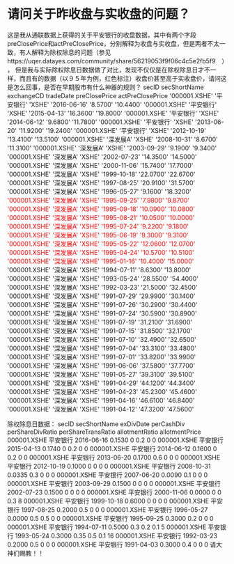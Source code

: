 # 请问关于昨收盘与实收盘的问题？

这是我从通联数据上获得的关于平安银行的收盘数据，其中有两个字段preClosePrice和actPreClosePrice，分别解释为收盘与实收盘，但是两者不太一致，有人解释为除权除息的问题（参见https://uqer.datayes.com/community/share/56219053f9f06c4c5e2fb5f9　），
但是我与实际除权除息日数据做了对比，发现不仅仅是在除权除息日才不一样，而且有的数据（以９５年为例，红色标注）收盘价甚至高于实收盘价，请问这是怎么回事，是否在早期股市有什么神器的规则？
 secID	 secShortName	 exchangeCD	 tradeDate	 preClosePrice	 actPreClosePrice
 '000001.XSHE'	 '平安银行'	 'XSHE'	 '2016-06-16'	 '8.5700'	 '10.4400'
 '000001.XSHE'	 '平安银行'	 'XSHE'	 '2015-04-13'	 '16.3600'	 '19.8000'
 '000001.XSHE'	 '平安银行'	 'XSHE'	 '2014-06-12'	 '9.6800'	 '11.7800'
 '000001.XSHE'	 '平安银行'	 'XSHE'	 '2013-06-20'	 '11.9200'	 '19.2400'
 '000001.XSHE'	 '平安银行'	 'XSHE'	 '2012-10-19'	 '13.4100'	 '13.5100'
 '000001.XSHE'	 '深发展A'	 'XSHE'	 '2008-10-31'	 '8.6700'	 '11.3100'
 '000001.XSHE'	 '深发展A'	 'XSHE'	 '2003-09-29'	 '9.1900'	 '9.3400'
 '000001.XSHE'	 '深发展A'	 'XSHE'	 '2002-07-23'	 '14.3500'	 '14.5000'
 '000001.XSHE'	 '深发展A'	 'XSHE'	 '2000-11-06'	 '15.7400'	 '17.7000'
 '000001.XSHE'	 '深发展A'	 'XSHE'	 '1999-10-18'	 '22.0700'	 '22.6700'
 '000001.XSHE'	 '深发展A'	 'XSHE'	 '1997-08-25'	 '20.9100'	 '31.5700'
 '000001.XSHE'	 '深发展A'	 'XSHE'	 '1996-05-27'	 '9.1600'	 '18.3200'
<font color="red"> '000001.XSHE'	 '深发展A'	 'XSHE'	 '1995-09-25'	 '7.9800'	 '9.8700'
 '000001.XSHE'	 '深发展A'	 'XSHE'	 '1995-09-18'	 '10.0900'	 '10.0800'
 '000001.XSHE'	 '深发展A'	 'XSHE'	 '1995-08-21'	 '10.0500'	 '10.0000'
 '000001.XSHE'	 '深发展A'	 'XSHE'	 '1995-07-24'	 '9.2200'	 '9.1800'
 '000001.XSHE'	 '深发展A'	 'XSHE'	 '1995-06-19'	 '9.3000'	 '9.3100'
 '000001.XSHE'	 '深发展A'	 'XSHE'	 '1995-05-22'	 '12.0600'	 '12.0700'
 '000001.XSHE'	 '深发展A'	 'XSHE'	 '1995-04-24'	 '10.5700'	 '10.5100'
 '000001.XSHE'	 '深发展A'	 'XSHE'	 '1995-01-16'	 '10.4000'	 '15.0000'</font>
 '000001.XSHE'	 '深发展A'	 'XSHE'	 '1994-07-11'	 '8.6300'	 '13.8000'
 '000001.XSHE'	 '深发展A'	 'XSHE'	 '1993-05-24'	 '28.5500'	 '54.4000'
 '000001.XSHE'	 '深发展A'	 'XSHE'	 '1992-03-23'	 '21.5000'	 '32.4500'
 '000001.XSHE'	 '深发展A'	 'XSHE'	 '1991-07-29'	 '29.9900'	 '30.1400'
 '000001.XSHE'	 '深发展A'	 'XSHE'	 '1991-07-26'	 '30.2900'	 '30.4400'
 '000001.XSHE'	 '深发展A'	 'XSHE'	 '1991-07-24'	 '30.5900'	 '30.8900'
 '000001.XSHE'	 '深发展A'	 'XSHE'	 '1991-07-19'	 '31.2100'	 '31.6900'
 '000001.XSHE'	 '深发展A'	 'XSHE'	 '1991-07-15'	 '31.8500'	 '32.1700'
 '000001.XSHE'	 '深发展A'	 'XSHE'	 '1991-07-10'	 '32.4900'	 '32.6500'
 '000001.XSHE'	 '深发展A'	 'XSHE'	 '1991-07-04'	 '33.3100'	 '33.4800'
 '000001.XSHE'	 '深发展A'	 'XSHE'	 '1991-07-01'	 '33.8200'	 '33.9900'
 '000001.XSHE'	 '深发展A'	 'XSHE'	 '1991-06-06'	 '37.5800'	 '37.7700'
 '000001.XSHE'	 '深发展A'	 'XSHE'	 '1991-05-27'	 '39.3100'	 '39.5100'
 '000001.XSHE'	 '深发展A'	 'XSHE'	 '1991-04-29'	 '44.1200'	 '44.3400'
 '000001.XSHE'	 '深发展A'	 'XSHE'	 '1991-04-23'	 '45.2300'	 '45.4600'
 '000001.XSHE'	 '深发展A'	 'XSHE'	 '1991-04-16'	 '46.6100'	 '46.8400'
 '000001.XSHE'	 '深发展A'	 'XSHE'	 '1991-04-12'	 '47.3200'	 '47.5600'

除权除息日数据：
 secID	 secShortName	 exDivDate	 perCashDiv	 perShareDivRatio	 perShareTransRatio	 allotmentRatio	 allotmentPrice
 000001.XSHE	 平安银行	2016-06-16	0.1530	0	0.2	0	0
 000001.XSHE	 平安银行	2015-04-13	0.1740	0	0.2	0	0
 000001.XSHE	 平安银行	2014-06-12	0.1600	0	0.2	0	0
 000001.XSHE	 平安银行	2013-06-20	0.1700	0.6	0	0	0
 000001.XSHE	 平安银行	2012-10-19	0.1000	0	0	0	0
 000001.XSHE	 平安银行	2008-10-31	0.0335	0.3	0	0	0
 000001.XSHE	 平安银行	2007-06-20	0.0090	0.1	0	0	0
 000001.XSHE	 平安银行	2003-09-29	0.1500	0	0	0	0
 000001.XSHE	 平安银行	2002-07-23	0.1500	0	0	0	0
 000001.XSHE	 平安银行	2000-11-06	0.0000	0	0	0.3	8
 000001.XSHE	 平安银行	1999-10-18	0.6000	0	0	0	0
 000001.XSHE	 平安银行	1997-08-25	0.2000	0.5	0	0	0
 000001.XSHE	 平安银行	1996-05-27	0.0000	0.5	0.5	0	0
 000001.XSHE	 平安银行	1995-09-25	0.3000	0.2	0	0	0
 000001.XSHE	 平安银行	1994-07-11	0.5000	0.3	0.2	0.1	5
 000001.XSHE	 平安银行	1993-05-24	0.3000	0.35	0.5	0.1	16
 000001.XSHE	 平安银行	1992-03-23	0.2000	0.5	0	0	0
 000001.XSHE	 平安银行	1991-04-03	0.3000	0.4	0	0	0
请大神们赐教！！